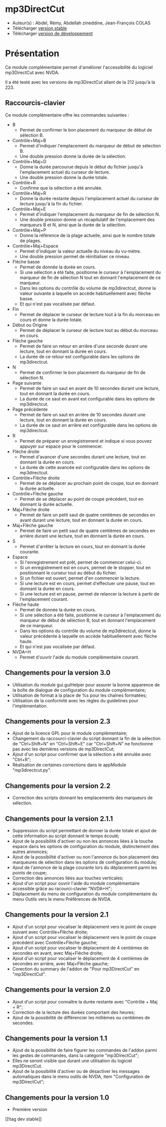 # mp3DirectCut #

*	 Auteur(s) : Abdel, Rémy, Abdellah zineddine, Jean-François COLAS
*	 Télécharger [version stable][1]
*	 Télécharger [version de développement][2]

# Présentation #

Ce module complémentaire permet d'améliorer l'accessibilité du logiciel
mp3DirectCut avec NVDA.

Il a été testé avec les versions de mp3DirectCut allant de la 212 jusqu'à la
223.

## Raccourcis-clavier ##

Ce module complémentaire offre les commandes suivantes :

*	B
	*	Permet de confirmer le bon placement du marqueur de début de sélection B.
*	Contrôle+Maj+B
	*	Permet d'indiquer l'emplacement du marqueur de début de sélection B.
	*	Une double pression donne la durée de la sélection.
*	Contrôle+Maj+D
	*	Donne la durée parcourue depuis le début du fichier jusqu'à l'emplacement actuel du curseur de lecture.
	*	Une double pression donne la durée totale.
*	Contrôle+R
	*	Confirme que la sélection a été annulée.
*	Contrôle+Maj+R
	*	Donne la durée restante depuis l'emplacement actuel du curseur de lecture jusqu'à la fin du fichier.
*	Contrôle+Maj+E
	*	Permet d'indiquer l'emplacement du marqueur de fin de sélection N.
	*	Une double pression donne un récapitulatif de l'emplacement des marqueurs B et N, ainsi que la durée de la sélection.
*	Contrôle+Maj+P
	*	Donne la référence de la plage actuelle, ainsi que le nombre totale de plages.
*	Contrôle+Maj+Espace
	*	Permet d'indiquer la valeur actuelle du niveau du vu-mètre.
	*	Une double pression permet de réinitialiser ce niveau.
*	Flèche basse
	*	Permet de donnée la durée en cours.
	*	Si une sélection a été faite, positionne le curseur à l'emplacement du marqueur de fin de sélection N tout en donnant l'emplacement de ce marqueur.
	*	Dans les options du contrôle du volume de mp3directcut, donne la valeur suivante à laquelle on accède habituellement avec flèche basse.
	*	Et qui n'est pas vocalisée par défaut.
*	Fin
	*	Permet de déplacer le curseur de lecture tout à la fin du morceau en cours et donne la durée totale.
*	Début ou Origine
	*	Permet de déplacer le curseur de lecture tout au début du morceau en cours.
*	Flèche gauche
	*	Permet de faire un retour en arrière d'une seconde durant une lecture, tout en donnant la durée en cours.
	*	La durée de ce retour est configurable dans les options de mp3directcut.
*	N
	*	Permet de confirmer le bon placement du marqueur de fin de sélection N.
*	Page suivante
	*	Permet de faire un saut en avant de 10 secondes durant une lecture, tout en donnant la durée en cours.
	*	La durée de ce saut en avant est configurable dans les options de mp3directcut.
*	Page précédente
	*	Permet de faire un saut en arrière de 10 secondes durant une lecture, tout en donnant la durée en cours.
	*	La durée de ce saut en arrière est configurable dans les options de mp3directcut.
*	R
	*	Permet de préparer un enregistrement et indique si vous pouvez appuyer sur espace pour le commencer.
*	Flèche droite
	*	Permet d'avancer d'une secondes durant une lecture, tout en donnant la durée en cours.
	*	La durée de cette avancée est configurable dans les options de mp3directcut.
*	Contrôle+Flèche droite
	*	Permet de se déplacer au prochain point de coupe, tout en donnant la durée actuelle.
*	Contrôle+Flèche gauche
	*	Permet de se déplacer au point de coupe précédent, tout en donnant la durée actuelle.
*	Maj+Flèche droite
	*	Permet de faire un petit saut de quatre centièmes de secondes en avant durant une lecture, tout en donnant la durée en cours.
*	Maj+Flèche gauche
	*	Permet de faire un petit saut de quatre centièmes de secondes en arrière durant une lecture, tout en donnant la durée en cours.
*	S
	*	Permet d'arrêter la lecture en cours, tout en donnant la durée courante.
*	Espace
	*	Si l'enregistrement est prêt, permet de commencer celui-ci.
	*	Si un enregistrement est en cours, permet de le stopper, tout en positionnant le curseur tout au début du fichier.
	*	Si un fichier est ouvert, permet d'en commencer la lecture.
	*	Si une lecture est en cours, permet d'effectuer une pause, tout en donnant la durée en cours.
	*	Si une lecture est en pause, permet de relancer la lecture à partir de l'emplacement courant.
*	Flèche haute
	*	Permet de donnée la durée en cours.
	*	Si une sélection a été faite, positionne le curseur à l'emplacement du marqueur de début de sélection B, tout en donnant l'emplacement de ce marqueur.
	*	Dans les options du contrôle du volume de mp3directcut, donne la valeur précédente à laquelle on accède habituellement avec flèche haute.
	*	Et qui n'est pas vocalisée par défaut.
*	NVDA+H
	*	Permet d'ouvrir l'aide du module complémentaire courant.

## Changements pour la version 3.0 ##

*	 Utilisation du module gui.guiHelper pour assurer la bonne apparence de la
   boîte de dialogue de configuration du module complémentaire;
*	 Utilisation de format à la place de %s pour les chaînes formatées;
*	 Utilisation de la conformité avec les règles du guidelines pour
   l'implémentation.

## Changements pour la version 2.3 ##

*	 Ajout de la licence GPL pour le module complémentaire;
*	 Changement du raccourci-clavier du script donnant la fin de la sélection
   de "Ctrl+Shift+N" en "Ctrl+Shift+E" car "Ctrl+Shift+N" ne fonctionne pas
   avec les dernières versions de mp3DirectCut;
*	 Ajout d'un script pour confirmer que la sélection a été annulée avec
   "Ctrl+R";
*	 Réalisation de certaines corrections dans le appModule "mp3directcut.py".

## Changements pour la version 2.2 ##

*	 Correction des scripts donnant les emplacements des marqueurs de
   sélection.

## Changements pour la version 2.1.1 ##

*	 Suppression du script permettant de donner la durée totale et ajout de
   cette information au script donnant le temps écoulé;
*	 Ajout de la possibilité d'activer ou non les annonces liées à la touche
   espace dans les options de configuration du module, distinctement des
   autres annonces;
*	 Ajout de la possibilité d'activer ou non l'annonce du bon placement des
   marqueures de sélection dans les options de configuration du module;
*	 Ajout de l'annonce de la plage courante lors du déplacement parmi les
   points de coupe;
*	 Correction des annonces liées aux touches verticales;
*	 Ajout d'un script pour ouvrir l'aide du module complémentaire accessible
   grâce au racourci-clavier "NVDA+H";
*	 Déplacement du menu de configuration du module complémentaire du menu
   Outils vers le menu Préférences de NVDA.

## Changements pour la version 2.1 ##

*	 Ajout d'un script pour vocaliser le déplacement vers le point de coupe
   suivant avec Contrôle+Flèche droite;
*	 Ajout d'un script pour vocaliser le déplacement vers le point de coupe
   précédent avec Contrôle+Flèche gauche;
*	 Ajout d'un script pour vocaliser le déplacement de 4 centièmes de
   secondes en avant, avec Maj+Flèche droite;
*	 Ajout d'un script pour vocaliser le déplacement de 4 centièmes de
   secondes en arrière, avec Maj+Flèche gauche;
*	 Corection du summary de l'addon de "Pour mp3DirectCut" en "mp3DirectCut".

## Changements pour la version 2.0 ##

*	 Ajout d'un script pour connaître la durée restante avec "Contrôle + Maj +
   R";
*	 Correction de la lecture des durées comportant des heures;
*	 Ajout de la possibilité de différencier les millièmes ou centièmes de
   secondes.

## Changements pour la version 1.1 ##

*	 Ajout de la possibilité de faire figurer les commandes de l'addon parmi les gestes de commandes, dans la catégorie "mp3DirectCut";
*	 Elles ne seront visible que durant une utilisation du logiciel mp3DirectCut.
*	 Ajout de la possibilité d'activer ou de désactiver les messages automatiques dans le menu outils de NVDA, item "Configuration de mp3DirectCut";

## Changements pour la version 1.0 ##

*	 Première version

[[!tag dev stable]]

[1]: https://addons.nvda-project.org/files/get.php?file=mp3dc

[2]: https://addons.nvda-project.org/files/get.php?file=mp3dc-dev

